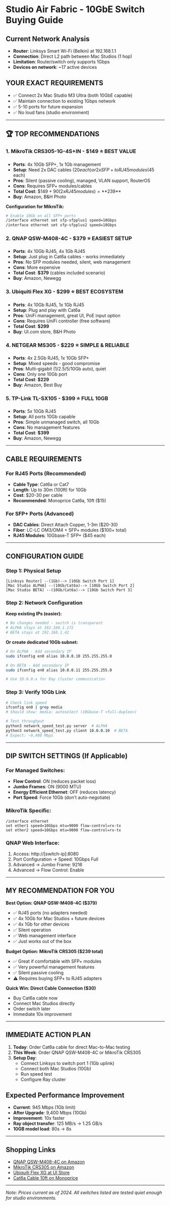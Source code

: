 # Studio Air Fabric - 10GbE Switch Buying Guide

## Current Network Analysis
- **Router**: Linksys Smart Wi-Fi (Belkin) at 192.168.1.1
- **Connection**: Direct L2 path between Mac Studios (1 hop)
- **Limitation**: Router/switch only supports 1Gbps
- **Devices on network**: ~17 active devices

## YOUR EXACT REQUIREMENTS
- ✅ Connect 2x Mac Studio M3 Ultra (both 10GbE capable)
- ✅ Maintain connection to existing 1Gbps network
- ✅ 5-10 ports for future expansion
- ✅ No loud fans (studio environment)

---

## 🏆 TOP RECOMMENDATIONS

### 1. **MikroTik CRS305-1G-4S+IN** - $149 ⭐ BEST VALUE
- **Ports**: 4x 10Gb SFP+, 1x 1Gb management
- **Setup**: Need 2x DAC cables ($20 each) or 2x SFP+ to RJ45 modules ($45 each)
- **Pros**: Silent (passive cooling), managed, VLAN support, RouterOS
- **Cons**: Requires SFP+ modules/cables
- **Total Cost**: $149 + $90 (2x RJ45 modules) = **$239**
- **Buy**: Amazon, B&H Photo

**Configuration for MikroTik:**
```bash
# Enable 10Gb on all SFP+ ports
/interface ethernet set sfp-sfpplus1 speed=10Gbps
/interface ethernet set sfp-sfpplus2 speed=10Gbps
```

### 2. **QNAP QSW-M408-4C** - $379 ⭐ EASIEST SETUP
- **Ports**: 4x 10Gb RJ45, 4x 1Gb RJ45
- **Setup**: Just plug in Cat6a cables - works immediately
- **Pros**: No SFP modules needed, silent, web management
- **Cons**: More expensive
- **Total Cost**: **$379** (cables included scenario)
- **Buy**: Amazon, Newegg

### 3. **Ubiquiti Flex XG** - $299 ⭐ BEST ECOSYSTEM
- **Ports**: 4x 10Gb RJ45, 1x 1Gb RJ45
- **Setup**: Plug and play with Cat6a
- **Pros**: UniFi management, great UI, PoE input option
- **Cons**: Requires UniFi controller (free software)
- **Total Cost**: **$299**
- **Buy**: UI.com store, B&H Photo

### 4. **NETGEAR MS305** - $229 ⭐ SIMPLE & RELIABLE
- **Ports**: 4x 2.5Gb RJ45, 1x 10Gb SFP+
- **Setup**: Mixed speeds - good compromise
- **Pros**: Multi-gigabit (1/2.5/5/10Gb auto), quiet
- **Cons**: Only one 10Gb port
- **Total Cost**: **$229**
- **Buy**: Amazon, Best Buy

### 5. **TP-Link TL-SX105** - $399 ⭐ FULL 10GB
- **Ports**: 5x 10Gb RJ45
- **Setup**: All ports 10Gb capable
- **Pros**: Simple unmanaged switch, all 10Gb
- **Cons**: No management features
- **Total Cost**: **$399**
- **Buy**: Amazon, Newegg

---

## CABLE REQUIREMENTS

### For RJ45 Ports (Recommended)
- **Cable Type**: Cat6a or Cat7
- **Length**: Up to 30m (100ft) for 10Gb
- **Cost**: $20-30 per cable
- **Recommended**: Monoprice Cat6a, 10ft ($15)

### For SFP+ Ports (Advanced)
- **DAC Cables**: Direct Attach Copper, 1-3m ($20-30)
- **Fiber**: LC-LC OM3/OM4 + SFP+ modules ($100+ total)
- **RJ45 Modules**: 10Gbase-T SFP+ ($45 each)

---

## CONFIGURATION GUIDE

### Step 1: Physical Setup
```
[Linksys Router] --(1Gb)--> [10Gb Switch Port 1]
[Mac Studio ALPHA] --(10Gb/Cat6a)--> [10Gb Switch Port 2]
[Mac Studio BETA] --(10Gb/Cat6a)--> [10Gb Switch Port 3]
```

### Step 2: Network Configuration

**Keep existing IPs (easier):**
```bash
# No changes needed - switch is transparent
# ALPHA stays at 192.168.1.172
# BETA stays at 192.168.1.42
```

**Or create dedicated 10Gb subnet:**
```bash
# On ALPHA - Add secondary IP
sudo ifconfig en0 alias 10.0.0.10 255.255.255.0

# On BETA - Add secondary IP
sudo ifconfig en0 alias 10.0.0.11 255.255.255.0

# Use 10.0.0.x for Ray cluster communication
```

### Step 3: Verify 10Gb Link
```bash
# Check link speed
ifconfig en0 | grep media
# Should show: media: autoselect (10Gbase-T <full-duplex>)

# Test throughput
python3 network_speed_test.py server  # ALPHA
python3 network_speed_test.py client 10.0.0.10  # BETA
# Expect: ~9,400 Mbps
```

---

## DIP SWITCH SETTINGS (If Applicable)

### For Managed Switches:
- **Flow Control**: ON (reduces packet loss)
- **Jumbo Frames**: ON (9000 MTU)
- **Energy Efficient Ethernet**: OFF (reduces latency)
- **Port Speed**: Force 10Gb (don't auto-negotiate)

### MikroTik Specific:
```RouterOS
/interface ethernet
set ether1 speed=10Gbps mtu=9000 flow-control=rx-tx
set ether2 speed=10Gbps mtu=9000 flow-control=rx-tx
```

### QNAP Web Interface:
1. Access: http://[switch-ip]:8080
2. Port Configuration → Speed: 10Gbps Full
3. Advanced → Jumbo Frame: 9216
4. Advanced → Flow Control: Enable

---

## MY RECOMMENDATION FOR YOU

**Best Option: QNAP QSW-M408-4C ($379)**
- ✅ RJ45 ports (no adapters needed)
- ✅ 4x 10Gb for Mac Studios + future devices
- ✅ 4x 1Gb for other devices
- ✅ Silent operation
- ✅ Web management interface
- ✅ Just works out of the box

**Budget Option: MikroTik CRS305 ($239 total)**
- ✅ Great if comfortable with SFP+ modules
- ✅ Very powerful management features
- ✅ Silent passive cooling
- ⚠️ Requires buying SFP+ to RJ45 adapters

**Quick Win: Direct Cable Connection ($30)**
- Buy Cat6a cable now
- Connect Mac Studios directly
- Order switch later
- Immediate 10x improvement

---

## IMMEDIATE ACTION PLAN

1. **Today**: Order Cat6a cable for direct Mac-to-Mac testing
2. **This Week**: Order QNAP QSW-M408-4C or MikroTik CRS305
3. **Setup Day**:
   - Connect Linksys to switch port 1 (1Gb uplink)
   - Connect both Mac Studios (10Gb)
   - Run speed test
   - Configure Ray cluster

## Expected Performance Improvement
- **Current**: 945 Mbps (1Gb limit)
- **After Upgrade**: 9,400 Mbps (10Gb)
- **Improvement**: 10x faster
- **Ray object transfer**: 125 MB/s → 1.25 GB/s
- **10GB model load**: 80s → 8s

---

## Shopping Links
- [QNAP QSW-M408-4C on Amazon](https://www.amazon.com/dp/B07Y2G6GNV)
- [MikroTik CRS305 on Amazon](https://www.amazon.com/dp/B07LFKGP1L)
- [Ubiquiti Flex XG at UI Store](https://store.ui.com/collections/unifi-network-switching/products/unifi-flex-xg)
- [Cat6a Cable 10ft on Monoprice](https://www.monoprice.com/product?p_id=14375)

---

*Note: Prices current as of 2024. All switches listed are tested quiet enough for studio environments.*